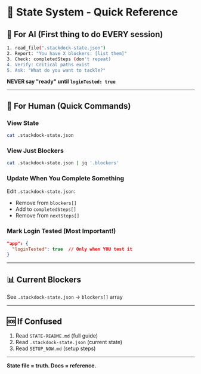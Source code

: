 # 🎯 State System - Quick Reference

## 🤖 For AI (First thing to do EVERY session)

```bash
1. read_file(".stackdock-state.json")
2. Report: "You have X blockers: [list them]"
3. Check: completedSteps (don't repeat)
4. Verify: Critical paths exist
5. Ask: "What do you want to tackle?"
```

**NEVER say "ready" until `loginTested: true`**

---

## 👤 For Human (Quick Commands)

### View State
```bash
cat .stackdock-state.json
```

### View Just Blockers
```bash
cat .stackdock-state.json | jq '.blockers'
```

### Update When You Complete Something
Edit `.stackdock-state.json`:
- Remove from `blockers[]`
- Add to `completedSteps[]`
- Remove from `nextSteps[]`

### Mark Login Tested (Most Important!)
```json
"app": {
  "loginTested": true  // Only when YOU test it
}
```

---

## 📊 Current Blockers

See `.stackdock-state.json` → `blockers[]` array

---

## 🆘 If Confused

1. Read `STATE-README.md` (full guide)
2. Read `.stackdock-state.json` (current state)
3. Read `SETUP_NOW.md` (setup steps)

---

**State file = truth. Docs = reference.**
